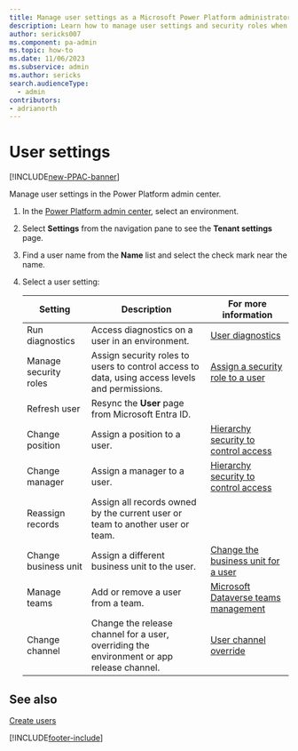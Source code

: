 ```yaml
---
title: Manage user settings as a Microsoft Power Platform administrator
description: Learn how to manage user settings and security roles when administering Microsoft Power Platform.
author: sericks007
ms.component: pa-admin
ms.topic: how-to
ms.date: 11/06/2023
ms.subservice: admin
ms.author: sericks
search.audienceType: 
  - admin
contributors:
- adrianorth 
---
```


# User settings

[!INCLUDE[new-PPAC-banner](~/includes/new-PPAC-banner.md)]

Manage user settings in the Power Platform admin center.

1. In the [Power Platform admin center](https://admin.powerplatform.microsoft.com), select an environment.

2. Select **Settings** from the navigation pane to see the **Tenant settings** page.  

3. Find a user name from the **Name** list and select the check mark near the name.

4. Select a user setting:

   | Setting | Description | For more information |
   | ------- | ----------- | -------------------- |
   | Run diagnostics | Access diagnostics on a user in an environment. | [User diagnostics](troubleshooting-user-needs-read-write-access-organization.md#user-diagnostics) |
   | Manage security roles | Assign security roles to users to control access to data, using access levels and permissions.| [Assign a security role to a user](assign-security-roles.md) |
   | Refresh user | Resync the **User** page from Microsoft Entra ID. | |
   | Change position | Assign a position to a user. | [Hierarchy security to control access](hierarchy-security.md) |
   | Change manager  | Assign a manager to a user. | [Hierarchy security to control access](hierarchy-security.md) |
   | Reassign records | Assign all records owned by the current user or team to another user or team. | |
   | Change business unit | Assign a different business unit to the user. | [Change the business unit for a user](create-edit-business-units.md#change-the-business-unit-for-a-user) |
   | Manage teams | Add or remove a user from a team. | [Microsoft Dataverse teams management](manage-teams.md) |
   | Change channel | Change the release channel for a user, overriding the environment or app release channel. | [User channel override](user-channel-override.md) |

## See also

[Create users](create-users.md)

[!INCLUDE[footer-include](../includes/footer-banner.md)]
